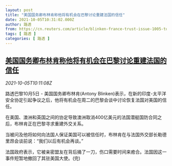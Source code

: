 ```yaml
---
layout: post
title: "美国国务卿布林肯称他将有机会在巴黎讨论重建法国的信任"
date: 2021-10-05T10:31:02.000Z
author: 路透
from: https://cn.reuters.com/article/blinken-france-trust-issue-1005-tues-idCNKBS2GV10M
tags: [ 路透 ]
categories: [ 路透 ]
---
```

<!--1633429862000-->
[美国国务卿布林肯称他将有机会在巴黎讨论重建法国的信任](https://cn.reuters.com/article/blinken-france-trust-issue-1005-tues-idCNKBS2GV10M)
------

<div>
<div><i>2021-10-05T10:11:08Z</i></div><p>路透巴黎10月5日 - 美国国务卿布林肯(Antony Blinken)表示，在新的印度-太平洋安全协定引起争议之后，他将有机会在周二的巴黎会谈中讨论恢复法国对美国的信任。</p><p>在美国、澳洲和英国之间的协定导致澳洲取消400亿美元的法国潜艇国防合同之后，布林肯正在巴黎寻求重建外交关系。</p><p>当被问及他将如何向法国人保证美国可以被信任时，布林肯在与法国外交部长勒德里昂会谈前说：“我们以后有机会再谈。”</p><p>法国政府表示，它被亲密盟友在背后捅了一刀，伤口需要时间来癒合。法国因这一事件短暂地撤回了其驻美国大使。(完)</p>
</div>
